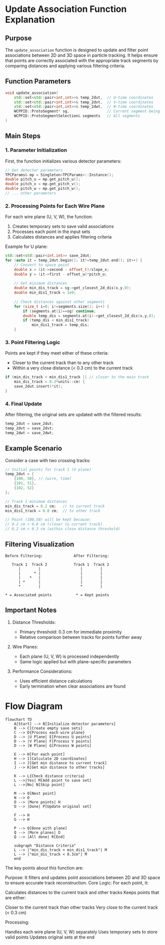 # Update Association Function Explanation

## Purpose
The `update_association` function is designed to update and filter point associations between 2D and 3D space in particle tracking. It helps ensure that points are correctly associated with the appropriate track segments by comparing distances and applying various filtering criteria.

## Function Parameters
```cpp
void update_association(
    std::set<std::pair<int,int>>& temp_2dut,  // U-time coordinates
    std::set<std::pair<int,int>>& temp_2dvt,  // V-time coordinates
    std::set<std::pair<int,int>>& temp_2dwt,  // W-time coordinates
    WCPPID::ProtoSegment* sg,                 // Current segment being processed
    WCPPID::ProtoSegmentSelection& segments   // All segments
)
```

## Main Steps

### 1. Parameter Initialization
First, the function initializes various detector parameters:
```cpp
// Get detector parameters
TPCParams& mp = Singleton<TPCParams>::Instance();
double pitch_u = mp.get_pitch_u();
double pitch_v = mp.get_pitch_v();
double pitch_w = mp.get_pitch_w();
// ... other parameters
```

### 2. Processing Points for Each Wire Plane
For each wire plane (U, V, W), the function:
1. Creates temporary sets to save valid associations
2. Processes each point in the input sets
3. Calculates distances and applies filtering criteria

Example for U plane:
```cpp
std::set<std::pair<int,int>> save_2dut;
for (auto it = temp_2dut.begin(); it!=temp_2dut.end(); it++) {
    // Convert to space point
    double x = (it->second - offset_t)/slope_x;
    double y = (it->first - offset_u)*pitch_u;
    
    // Get minimum distances
    double min_dis_track = sg->get_closest_2d_dis(x,y,0);
    double min_dis1_track = 1e9;
    
    // Check distances against other segments
    for (size_t i=0; i!=segments.size(); i++) {
        if (segments.at(i)==sg) continue;
        double temp_dis = segments.at(i)->get_closest_2d_dis(x,y,0);
        if (temp_dis < min_dis1_track)
            min_dis1_track = temp_dis;
    }
```

### 3. Point Filtering Logic
Points are kept if they meet either of these criteria:
- Closer to the current track than to any other track
- Within a very close distance (< 0.3 cm) to the current track

```cpp
if (min_dis_track < min_dis1_track || // closer to the main track
    min_dis_track < 0.3*units::cm) {
    save_2dut.insert(*it);
}
```

### 4. Final Update
After filtering, the original sets are updated with the filtered results:
```cpp
temp_2dut = save_2dut;
temp_2dvt = save_2dvt;
temp_2dwt = save_2dwt;
```

## Example Scenario

Consider a case with two crossing tracks:

```cpp
// Initial points for track 1 (U plane)
temp_2dut = {
    {100, 50}, // (wire, time)
    {101, 51},
    {102, 52}
};

// Track 1 minimum distances
min_dis_track = 0.2 cm;   // to current track
min_dis1_track = 0.8 cm;  // to other track

// Point (100,50) will be kept because:
// 0.2 cm < 0.8 cm (closer to current track)
// 0.2 cm < 0.3 cm (within close distance threshold)
```

## Filtering Visualization

```
Before Filtering:              After Filtering:
   
   Track 1  Track 2            Track 1  Track 2
      |        |                  |        |
      |      * |                  |        |
      |    *   |                  |        |
      | *      |                  |        |
      *        |                  *        |
   
* = Associated points           * = Kept points
```

## Important Notes

1. Distance Thresholds:
   - Primary threshold: 0.3 cm for immediate proximity
   - Relative comparison between tracks for points further away

2. Wire Planes:
   - Each plane (U, V, W) is processed independently
   - Same logic applied but with plane-specific parameters

3. Performance Considerations:
   - Uses efficient distance calculations
   - Early termination when clear associations are found

# Flow Diagram
```mermaid
flowchart TD
    A[Start] --> B[Initialize detector parameters]
    B --> C[Create empty save sets]
    C --> D{Process each wire plane}
    D --> |U Plane| E[Process U points]
    D --> |V Plane| F[Process V points]
    D --> |W Plane| G[Process W points]
    
    E --> H[For each point]
    H --> I[Calculate 2D coordinates]
    I --> J[Get min distance to current track]
    J --> K[Get min distance to other tracks]
    
    K --> L{Check distance criteria}
    L -->|Yes| M[Add point to save set]
    L -->|No| N[Skip point]
    
    M --> O[Next point]
    N --> O
    O --> |More points| H
    O --> |Done| P[Update original set]
    
    F --> H
    G --> H
    
    P --> Q[Done with plane]
    Q --> |More planes| D
    Q --> |All done| R[End]
    
    subgraph "Distance Criteria"
    L --> |"min_dis_track < min_dis1_track"| M
    L --> |"min_dis_track < 0.3cm"| M
    end
```

The key points about this function are:

Purpose: It filters and updates point associations between 2D and 3D space to ensure accurate track reconstruction.
Core Logic: For each point, it:

Calculates distances to the current track and other tracks
Keeps points that are either:

Closer to the current track than other tracks
Very close to the current track (< 0.3 cm)


Processing:

Handles each wire plane (U, V, W) separately
Uses temporary sets to store valid points
Updates original sets at the end